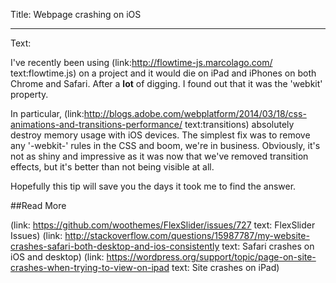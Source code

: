 Title: Webpage crashing on iOS

----

Text: 

I've recently been using (link:http://flowtime-js.marcolago.com/ text:flowtime.js) on a project and it would die on iPad and iPhones on both Chrome and Safari. After a **lot** of digging. I found out that it was the 'webkit' property.

In particular, (link:http://blogs.adobe.com/webplatform/2014/03/18/css-animations-and-transitions-performance/ text:transitions) absolutely destroy memory usage with iOS devices. The simplest fix was to remove any '-webkit-' rules in the CSS and boom, we're in business. Obviously, it's not as shiny and impressive as it was now that we've removed transition effects, but it's better than not being visible at all.

Hopefully this tip will save you the days it took me to find the answer.


##Read More

(link: https://github.com/woothemes/FlexSlider/issues/727 text: FlexSlider Issues)
(link: http://stackoverflow.com/questions/15987787/my-website-crashes-safari-both-desktop-and-ios-consistently text: Safari crashes on iOS and desktop)
(link: https://wordpress.org/support/topic/page-on-site-crashes-when-trying-to-view-on-ipad text: Site crashes on iPad)